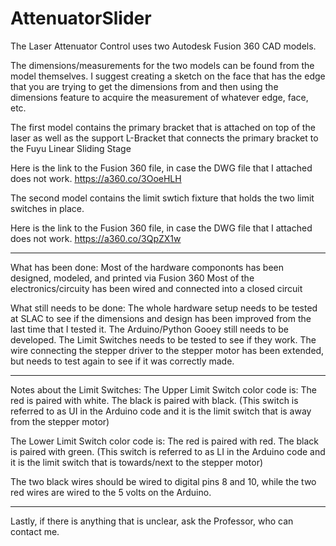 # AttenuatorSlider
The Laser Attenuator Control uses two Autodesk Fusion 360 CAD models.

The dimensions/measurements for the two models can be found from the model themselves. 
I suggest creating a sketch on the face that has the edge that you are trying to get the dimensions from and then using the dimensions feature to acquire the measurement of whatever edge, face, etc.

The first model contains the primary bracket that is attached on top of the laser as well as the support L-Bracket that connects the primary bracket to the Fuyu Linear Sliding Stage

Here is the link to the Fusion 360 file, in case the DWG file that I attached does not work. 
https://a360.co/3OoeHLH



The second model contains the limit swtich fixture that holds the two limit switches in place. 

Here is the link to the Fusion 360 file, in case the DWG file that I attached does not work. 
https://a360.co/3QpZX1w

----------------------------------------------------------------------------------------------------------------------------------------------------------------

What has been done:
Most of the hardware compononts has been designed, modeled, and printed via Fusion 360
Most of the electronics/circuity has been wired and connected into a closed circuit

What still needs to be done: 
	The whole hardware setup needs to be tested at SLAC to see if the dimensions and design has been improved from the last time that I tested it.
	The Arduino/Python Gooey still needs to be developed.
	The Limit Switches needs to be tested to see if they work.
	The wire connecting the stepper driver to the stepper motor has been extended, but needs to test again to see if it was correctly made.
 
----------------------------------------------------------------------------------------------------------------------------------------------------------------

Notes about the Limit Switches:
The Upper Limit Switch color code is:
The red is paired with white. 
The black is paired with black. 
(This switch is referred to as UI in the Arduino code and it is the limit switch that is away from the stepper motor)

The Lower Limit Switch color code is:
The red is paired with red.
The black is paired with green.
(This switch is referred to as LI in the Arduino code and it is the limit switch that is towards/next to the stepper motor)

The two black wires should be wired to digital pins 8 and 10, while the two red wires are wired to the 5 volts on the Arduino.

----------------------------------------------------------------------------------------------------------------------------------------------------------------

Lastly, if there is anything that is unclear, ask the Professor, who can contact me. 
